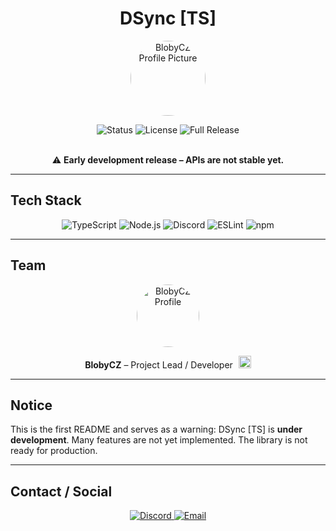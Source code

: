 <h1 align="center">DSync [TS]</h1>

<p align="center">
  <img src="https://avatars.githubusercontent.com/Bloby22" width="120" height="120" alt="BlobyCZ Profile Picture" style="border-radius:50%;">
</p>

<p align="center">
  <img src="https://img.shields.io/badge/status-in%20development-yellow" alt="Status">
  <img src="https://img.shields.io/badge/license-CCL-blue" alt="License">
  <img src="https://img.shields.io/badge/Full%20Release-November%202025-brightgreen" alt="Full Release">
</p>

<p align="center">
<br>
  ⚠️ <strong>Early development release – APIs are not stable yet.</strong>
</p>

---

<h2>Tech Stack</h2>

<p align="center">
  <img src="https://img.shields.io/badge/TypeScript-3178C6?style=for-the-badge&logo=typescript&logoColor=white" alt="TypeScript"> 
  <img src="https://img.shields.io/badge/Node.js-339933?style=for-the-badge&logo=node.js&logoColor=white" alt="Node.js"> 
  <img src="https://img.shields.io/badge/Discord-5865F2?style=for-the-badge&logo=discord&logoColor=white" alt="Discord"> 
  <img src="https://img.shields.io/badge/ESLint-4B32C3?style=for-the-badge&logo=eslint&logoColor=white" alt="ESLint"> 
  <img src="https://img.shields.io/badge/npm-CB3837?style=for-the-badge&logo=npm&logoColor=white" alt="npm">
</p>

---

<h2>Team</h2>

<p align="center">
  <img src="https://avatars.githubusercontent.com/Bloby22" width="100" height="100" alt="BlobyCZ Profile" style="border-radius:50%;">
</p>
<p align="center">
  <strong>BlobyCZ</strong> – Project Lead / Developer 
  <img src="https://flagcdn.com/w20/cz.png" alt="Czech Republic" width="20" style="margin-left:5px;">
</p>

---

<h2>Notice</h2>
<p>
This is the first README and serves as a warning: DSync [TS] is <strong>under development</strong>.  
Many features are not yet implemented. The library is not ready for production.
</p>

---

<h2>Contact / Social</h2>

<p align="center">
  <a href="https://discord.com/users/blobycz">
    <img src="https://img.shields.io/badge/Discord-blobycz-7289DA?style=for-the-badge&logo=discord&logoColor=white" alt="Discord">
  </a>
  <a href="mailto:michal@bloby.eu">
    <img src="https://img.shields.io/badge/Email-michal@bloby.eu-D14836?style=for-the-badge&logo=gmail&logoColor=white" alt="Email">
  </a>
</p>